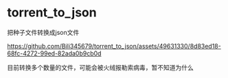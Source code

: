 # torrent_to_json
把种子文件转换成json文件



https://github.com/Bili345679/torrent_to_json/assets/49631330/8d83ed18-68fc-4272-99ed-82ada0b9cb0d

目前转换多个数量的文件，可能会被火绒报勒索病毒，暂不知道为什么
